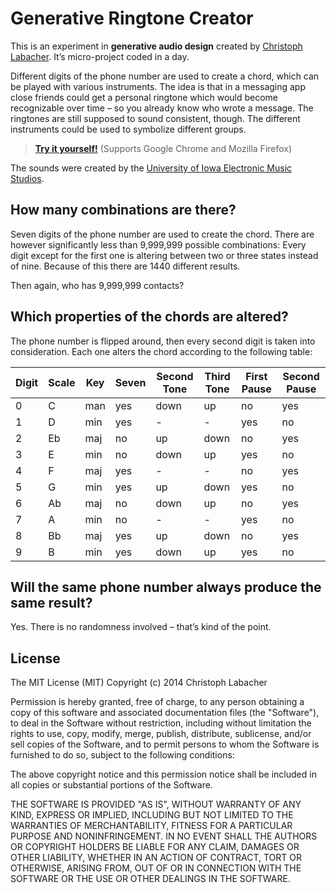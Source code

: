 # Generative Ringtone Creator

This is an experiment in **generative audio design** created by [Christoph Labacher](http://www.christophlabacher.com). It’s micro-project coded in a day.

Different digits of the phone number are used to create a chord, which can be played with various instruments. The idea is that in a messaging app close friends could get a personal ringtone which would become recognizable over time – so you already know who wrote a message. The ringtones are still supposed to sound consistent, though. The different instruments could be used to symbolize different groups.

> [**Try it yourself!**](http://christophlabacher.com/Generative-Ringtone-Creator) (Supports Google Chrome and Mozilla Firefox)

The sounds were created by the [University of Iowa Electronic Music Studios](http://theremin.music.uiowa.edu/index.html).

## How many combinations are there?
Seven digits of the phone number are used to create the chord. There are however significantly less than 9,999,999 possible combinations: Every digit except for the first one is altering between two or three states instead of nine. Because of this there are 1440 different results.

Then again, who has 9,999,999 contacts?

## Which properties of the chords are altered?

The phone number is flipped around, then every second digit is taken into consideration. Each one alters the chord according to the following table:

| Digit | Scale | Key | Seven | Second Tone | Third Tone | First Pause | Second Pause |
| ------ | ------ | ------ | ------ | ------ | ------ | ------ | ------ |
| 0 | C | man | yes | down | up | no | yes |
| 1 | D | min | yes | - | - | yes | no |
| 2 | Eb | maj | no | up | down | no | yes |
| 3 | E | min | no | down | up | yes | no |
| 4 | F | maj | yes | - | - | no | yes |
| 5 | G | min | yes | up | down | yes | no |
| 6 | Ab | maj | no | down | up | no | yes |
| 7 | A | min | no | - | - | yes | no |
| 8 | Bb | maj | yes | up | down | no | yes |
| 9 | B | min | yes | down | up | yes | no |

## Will the same phone number always produce the same result?
Yes. There is no randomness involved – that’s kind of the point.

## License 
The MIT License (MIT)
Copyright (c) 2014 Christoph Labacher

Permission is hereby granted, free of charge, to any person obtaining a copy
of this software and associated documentation files (the "Software"), to deal
in the Software without restriction, including without limitation the rights
to use, copy, modify, merge, publish, distribute, sublicense, and/or sell
copies of the Software, and to permit persons to whom the Software is
furnished to do so, subject to the following conditions:

The above copyright notice and this permission notice shall be included in all
copies or substantial portions of the Software.

THE SOFTWARE IS PROVIDED "AS IS", WITHOUT WARRANTY OF ANY KIND, EXPRESS OR
IMPLIED, INCLUDING BUT NOT LIMITED TO THE WARRANTIES OF MERCHANTABILITY,
FITNESS FOR A PARTICULAR PURPOSE AND NONINFRINGEMENT. IN NO EVENT SHALL THE
AUTHORS OR COPYRIGHT HOLDERS BE LIABLE FOR ANY CLAIM, DAMAGES OR OTHER
LIABILITY, WHETHER IN AN ACTION OF CONTRACT, TORT OR OTHERWISE, ARISING FROM,
OUT OF OR IN CONNECTION WITH THE SOFTWARE OR THE USE OR OTHER DEALINGS IN THE
SOFTWARE.
